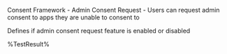 Consent Framework - Admin Consent Request - Users can request admin consent to apps they are unable to consent to

Defines if admin consent request feature is enabled or disabled

<!--- Results --->
%TestResult%
